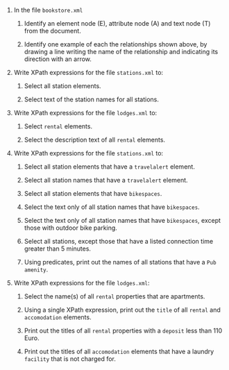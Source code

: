 1.  In the file `bookstore.xml`

    1.  Identify an element node (E), attribute node (A) and text
        node (T) from the document.

    2.  Identify one example of each the relationships shown above, by
        drawing a line writing the name of the relationship and
        indicating its direction with an arrow.

2.  Write XPath expressions for the file `stations.xml` to:

    1.  Select all station elements.

    2.  Select text of the station names for all stations.

3.  Write XPath expressions for the file `lodges.xml` to:

    1.  Select `rental` elements.

    2.  Select the description text of all `rental` elements.

4.  Write XPath expressions for the file `stations.xml` to:

    1.  Select all station elements that have a `travelalert` element.

    2.  Select all station names that have a `travelalert` element.

    3.  Select all station elements that have `bikespaces`.

    4.  Select the text only of all station names that have
        `bikespaces`.

    5.  Select the text only of all station names that have
        `bikespaces`, except those with outdoor bike parking.

    6.  Select all stations, except those that have a listed connection
        time greater than 5 minutes.

    7.  Using predicates, print out the names of all stations that have
        a `Pub` `amenity`.

5.  Write XPath expressions for the file `lodges.xml`:

    1.  Select the name(s) of all `rental` properties that
        are apartments.

    2.  Using a single XPath expression, print out the `title` of all
        `rental` and `accomodation` elements.

    3.  Print out the titles of all `rental` properties with a `deposit`
        less than 110 Euro.

    4.  Print out the titles of all `accomodation` elements that have a
        laundry `facility` that is not charged for.




